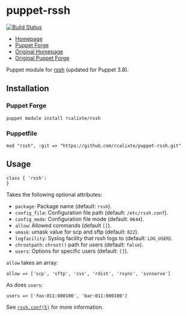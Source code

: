 puppet-rssh
===========

[![Build Status](https://travis-ci.org/rcalixte/puppet-rssh.png)](https://travis-ci.org/blom/puppet-rssh)

* [Homepage](https://github.com/rcalixte/puppet-rssh)
* [Puppet Forge](https://forge.puppetlabs.com/rcalixte/rssh)
* [Original Homepage](https://github.com/blom/puppet-rssh)
* [Original Puppet Forge](https://forge.puppetlabs.com/blom/rssh)

Puppet module for [rssh][1] (updated for Puppet 3.8).

Installation
------------

### Puppet Forge

    puppet module install rcalixte/rssh

### Puppetfile

    mod "rssh", :git => "https://github.com/rcalixte/puppet-rssh.git"

Usage
-----

    class { 'rssh':
    }

Takes the following optional attributes:

* `package`: Package name (default: `rssh`).
* `config_file`: Configuration file path (default: `/etc/rssh.conf`).
* `config_mode`: Configuration file mode (default: `0644`).
* `allow`: Allowed commands (default `[]`).
* `umask`: umask value for scp and sftp (default: `022`).
* `logfacility`: Syslog facility that rssh logs to (default: `LOG_USER`).
* `chrootpath`: `chroot()` path for users (default: `false`).
* `users`: Options for specific users (default: `[]`).

`allow` takes an array:

    allow => ['scp', 'sftp', 'cvs', 'rdist', 'rsync', 'svnserve']

As does `users`:

    users => ['foo:011:000100', 'bar:011:000100']

See [`rssh.conf(5)`][2] for more information.

[1]: http://www.pizzashack.org/rssh/
[2]: http://manpages.ubuntu.com/manpages/en/man5/rssh.conf.5.html
